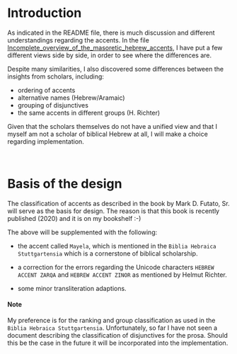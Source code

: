 # Introduction

As indicated in the README file, there is much discussion and different understandings regarding the accents. In the file [Incomplete_overview_of_the_masoretic_hebrew_accents](doc/Incomplete_overview_of_the_masoretic_hebrew_accents), I have put a few different views side by side, in order to see where the differences are.

Despite many similarities, I also discovered some differences between the insights from scholars, including:

- ordering of accents
- alternative names (Hebrew/Aramaic)
- grouping of disjunctives
- the same accents in different groups (H. Richter)

Given that the scholars themselves do not have a unified view and that I myself am not a scholar of biblical Hebrew at all, I will make a choice regarding implementation.

</br>

# Basis of the design

The classification of accents as described in the book by Mark D. Futato, Sr. will serve as the basis for design. The reason is that this book is recently published (2020) and it is on my bookshelf :-)

The above will be supplemented with the following:

- the accent called `Mayela`, which is mentioned in the `Biblia Hebraica Stuttgartensia` which is a cornerstone of biblical scholarship.

- a correction for the errors regarding the Unicode characters `HEBREW ACCENT ZARQA` and `HEBREW ACCENT ZINOR` as mentioned by Helmut Richter.

- some minor transliteration adaptions.


#### Note

My preference is for the ranking and group classification as used in the `Biblia Hebraica Stuttgartensia`. Unfortunately, so far I have not seen a document describing the classification of disjunctives for the prosa. Should this be the case in the future it will be incorporated into the implementation.